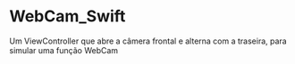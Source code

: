 # WebCam_Swift
Um ViewController que abre a câmera frontal e alterna com a traseira, para simular uma função WebCam
